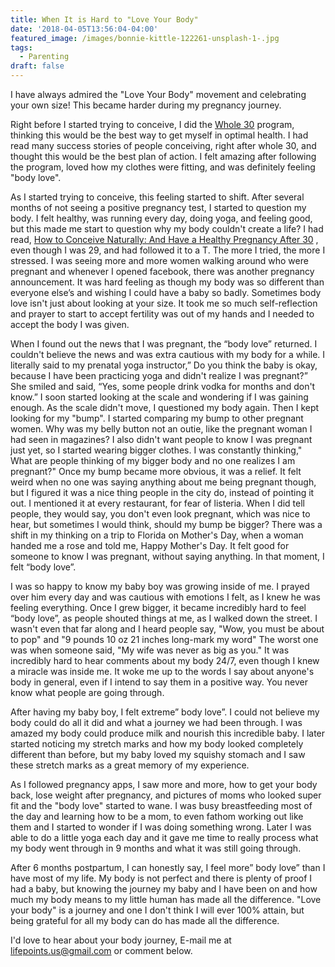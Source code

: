 ```yaml
---
title: When It is Hard to "Love Your Body"
date: '2018-04-05T13:56:04-04:00'
featured_image: /images/bonnie-kittle-122261-unsplash-1-.jpg
tags:
  - Parenting
draft: false
---
```

I have always admired the "Love Your Body" movement and celebrating your own size! This became harder during my pregnancy journey.

Right before I started trying to conceive, I did the [Whole 30](https://www.amazon.com/gp/product/0544609719/ref=as_li_qf_asin_il_tl?ie=UTF8&tag=lifepoints02-20&creative=9325&linkCode=as2&creativeASIN=0544609719&linkId=027c0c2dead2312e74456d2faa1fbb62) program, thinking this would be the best way to get myself in optimal health. I had read many success stories of people conceiving, right after whole 30, and thought this would be the best plan of action. I felt amazing after following the program, loved how my clothes were fitting, and was definitely feeling "body love".

As I started trying to conceive, this feeling started to shift. After several months of not seeing a positive pregnancy test, I started to question my body. I felt healthy, was running every day, doing yoga, and feeling good, but this made me start to question why my body couldn't create a life? I had read, [How to Conceive Naturally: And Have a Healthy Pregnancy After 30](https://www.amazon.com/gp/product/1455534226/ref=as_li_qf_asin_il_tl?ie=UTF8&tag=lifepoints02-20&creative=9325&linkCode=as2&creativeASIN=1455534226&linkId=22fe2708853b973f4bc201dbdc17b40d) , even though I was 29, and had followed it to a T. The more I tried, the more I stressed.  I was seeing more and more women walking around who were pregnant and whenever I opened facebook, there was another pregnancy announcement. It was hard feeling as though my body was so different than everyone else’s and wishing I could have a baby so badly. Sometimes body love isn't just about looking at your size. It took me so much self-reflection and prayer to start to accept fertility was out of my hands and I needed to accept the body I was given.

When I found out the news that I was pregnant, the “body love” returned. I couldn't believe the news and was extra cautious with my body for a while. I literally said to my prenatal yoga instructor,” Do you think the baby is okay, because I have been practicing yoga and didn't realize I was pregnant?” She smiled and said, “Yes, some people drink vodka for months and don't know.” I soon started looking at the scale and wondering if I was gaining enough. As the scale didn't move, I questioned my body again. Then I kept looking for my "bump". I started comparing my bump to other pregnant women. Why was my belly button not an outie, like the pregnant woman I had seen in magazines? I also didn't want people to know I was pregnant just yet, so I started wearing bigger clothes. I was constantly thinking," What are people thinking of my bigger body and no one realizes I am pregnant?" Once my bump became more obvious, it was a relief. It felt weird when no one was saying anything about me being pregnant though, but I figured it was a nice thing people in the city do, instead of pointing it out. I mentioned it at every restaurant, for fear of listeria. When I did tell people, they would say, you don't even look pregnant, which was nice to hear, but sometimes I would think, should my bump be bigger? There was a shift in my thinking on a trip to Florida on Mother's Day, when a woman handed me a rose and told me, Happy Mother's Day. It felt good for someone to know I was pregnant, without saying anything. In that moment, I felt “body love”.

I was so happy to know my baby boy was growing inside of me. I prayed over him every day and was cautious with emotions I felt, as I knew he was feeling everything. Once I grew bigger, it became incredibly hard to feel “body love”, as people shouted things at me, as I walked down the street. I wasn't even that far along and I heard people say, "Wow, you must be about to pop" and "9 pounds 10 oz 21 inches long-mark my word" The worst one was when someone said, "My wife was never as big as you." It was incredibly hard to hear comments about my body 24/7, even though I knew a miracle was inside me. It woke me up to the words I say about anyone's body in general, even if I intend to say them in a positive way. You never know what people are going through.

After having my baby boy, I felt extreme” body love”. I could not believe my body could do all it did and what a journey we had been through. I was amazed my body could produce milk and nourish this incredible baby. I later started noticing my stretch marks and how my body looked completely different than before, but my baby loved my squishy stomach and I saw these stretch marks as a great memory of my experience.

As I followed pregnancy apps, I saw more and more, how to get your body back, lose weight after pregnancy, and pictures of moms who looked super fit and the "body love" started to wane. I was busy breastfeeding most of the day and learning how to be a mom, to even fathom working out like them and I started to wonder if I was doing something wrong. Later I was able to do a little yoga each day and it gave me time to really process what my body went through in 9 months and what it was still going through.

After 6 months postpartum, I can honestly say, I feel more” body love” than I have most of my life. My body is not perfect and there is plenty of proof I had a baby, but knowing the journey my baby and I have been on and how much my body means to my little human has made all the difference. "Love your body" is a journey and one I don't think I will ever 100% attain, but being grateful for all my body can do has made all the difference.

I'd love to hear about your body journey, E-mail me at lifepoints.us@gmail.com or comment below.
